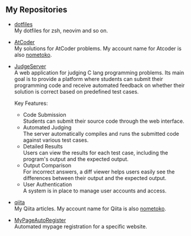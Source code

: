 ## My Repositories

- [dotfiles](https://github.com/nometoko/dotfiles) \
  My dotfiles for zsh, neovim and so on.

- [AtCoder](https://github.com/nometoko/AtCoder) \
  My solutions for AtCoder problems.
  My account name for Atcoder is also [nometoko](https://atcoder.jp/users/nometoko).

- [JudgeServer](https://github.com/nometoko/JudgeServerforEducation) \
  A web application for judging C lang programming problems.
  Its main goal is to provide a platform where students can submit their programming code and receive automated feedback on whether their solution is correct based on predefined test cases.

  Key Features:
  - Code Submission \
    Students can submit their source code through the web interface.
  - Automated Judging \
    The server automatically compiles and runs the submitted code against various test cases.
  - Detailed Results \
    Users can view the results for each test case, including the program's output and the expected output.
  - Output Comparison \
    For incorrect answers, a diff viewer helps users easily see the differences between their output and the expected output.
  - User Authentication \
    A system is in place to manage user accounts and access.

- [qiita](github.com/nometoko/qiita) \
  My Qiita articles.
  My account name for Qiita is also [nometoko](https://qiita.com/nometoko).

- [MyPageAutoRegister](https://github/nometoko/MyPageAutoRegister) \
  Automated mypage registration for a specific website.
